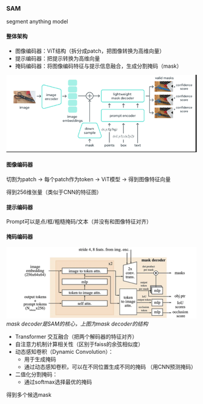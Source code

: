 ### SAM
segment anything model

#### 整体架构
- 图像编码器：ViT结构（拆分成patch，把图像转换为高维向量）
- 提示编码器：把提示转换为高维向量
- 掩码编码器：将图像编码特征与提示信息融合，生成分割掩码（mask）

![alt text](images/transformers_for_nlp_and_cv/image_rename24.png)

#### 图像编码器

切割为patch -> 每个patch作为token -> ViT模型 -> 得到图像特征向量

得到256维张量（类似于CNN的特征图）

#### 提示编码器

Prompt可以是点/框/粗糙掩码/文本（并没有和图像特征对齐）

#### 掩码编码器

![alt text](images/transformers_for_nlp_and_cv/image_rename23.png)
*mask decoder是SAM的核心，上图为mask decoder的结构*

- Transformer 交互融合（把两个解码器的特征对齐）
- 自注意力机制计算相关性（区别于faiss的余弦相似度）
- 动态感知卷积（Dynamic Convolution）：
    - 用于生成掩码
    - 通过动态感知卷积，可以在不同位置生成不同的掩码
    （用CNN预测掩码）
- 二值化分割掩码：
    - 通过softmax选择最优的掩码

得到多个候选mask